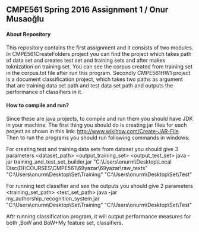 ## CMPE561 Spring 2016 Assignment 1 / Onur Musaoğlu
#### About Repository
  This repository contains the first assignment and it consists of two modules. In CMPE561CreateFolders project you can find the project
which takes path of data set and creates test set and training sets and after makes toknization on training set. You can see the corpus
created from training set in the corpus.txt file after run this program.
  Secondly CMPE561HW1 project is a document classification project, which takes two paths as argument that are training data set path and
test data set path and outputs the performance of classifiers in it.

#### How to compile and run?
Since these are java projects, to compile and run them you should have JDK in your machine. The first thing you should do is creating
jar files for each project as shown in this link: http://www.wikihow.com/Create-JAR-File. 
Then to run the programs you should run following commands in windows:

For creating test and training data sets from dataset you should give 3 parameters <dataset_path> <output_training_set> <output_test_set>
java -jar training_and_test_set_builder.jar "C:\Users\onurm\Desktop\Local Disc(D)\COURSES\CMPE561\69yazar\69yazar\raw_texts"
  "C:\Users\onurm\Desktop\Set\Training" "C:\Users\onurm\Desktop\Set\Test"
  
For running text classifier and see the outputs you should give 2 parameters <training_set_path> <test_set_path>
java -jar my_authorship_recognition_system.jar "C:\Users\onurm\Desktop\Set\Training" "C:\Users\onurm\Desktop\Set\Test"

Aftr running classification program, it will output performance measures for both ,BoW and BoW+My feature set, classifiers.
